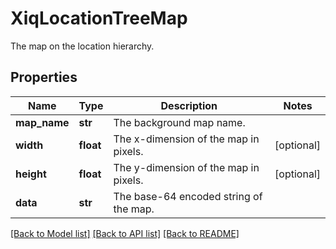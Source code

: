 # XiqLocationTreeMap

The map on the location hierarchy.
## Properties
Name | Type | Description | Notes
------------ | ------------- | ------------- | -------------
**map_name** | **str** | The background map name. | 
**width** | **float** | The x-dimension of the map in pixels. | [optional] 
**height** | **float** | The y-dimension of the map in pixels. | [optional] 
**data** | **str** | The base-64 encoded string of the map. | 

[[Back to Model list]](../README.md#documentation-for-models) [[Back to API list]](../README.md#documentation-for-api-endpoints) [[Back to README]](../README.md)


